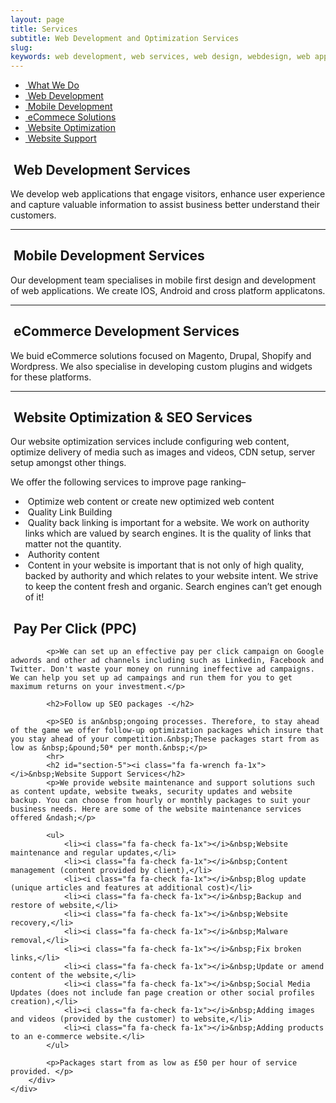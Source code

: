 ```yaml
---
layout: page
title: Services
subtitle: Web Development and Optimization Services
slug: 
keywords: web development, web services, web design, webdesign, web application, web applications, web app, web apps, wordpress, wordpress website, site speed
---
```

<div class="container">
  <div class="row">
    <nav class="col-sm-3 hidden-print hidden-xs hidden-sm">
      <ul class="nav nav-pills nav-stacked" data-spy="affix" data-offset-top="205">
        <li class="active"><a href="#"><i class="fa fa-bars fa-1x"></i>&nbsp;What We Do</a></li>
                <li><a href="#section-1"><i class="fa fa-code fa-1x"></i>&nbsp;Web Development</a></li>
                <li><a href="#section-2"><i class="fa fa-mobile fa-1x"></i>&nbsp;Mobile Development</a></li>
                <li><a href="#section-3"><i class="fa fa-cart-plus fa-1x"></i>&nbsp;eCommece Solutions</a></li>
                <li><a href="#section-4"><i class="fa fa-line-chart fa-1x"></i>&nbsp;Website Optimization</a></li>
                <li><a href="#section-5"><i class="fa fa-wrench fa-1x"></i>&nbsp;Website Support</a></li>
            </ul>
        </nav>
        <div class="col-sm-9">
            <h2 id="section-1"><i class="fa fa-code fa-1x"></i>&nbsp;Web Development Services</h2>
            <p>We develop web applications that engage visitors, enhance user experience and capture valuable information to assist business better understand their customers.  </p>
            <hr>
            <h2 id="section-2"><i class="fa fa-mobile fa-1x"></i>&nbsp;Mobile Development Services</h2>
            <p>Our development team specialises in mobile first design and development of web applications. We create IOS, Android and cross platform applicatons.</p>
            <hr>
            <h2 id="section-3"><i class="fa fa-cart-plus fa-1x"></i>&nbsp;eCommerce Development Services</h2>
            <p>We buid eCommerce solutions focused on Magento, Drupal, Shopify and Wordpress. We also specialise in developing custom plugins and widgets for these platforms.</p>
            <hr>
            <h2 id="section-4"><i class="fa fa-line-chart fa-1x"></i>&nbsp;Website Optimization &amp; SEO Services</h2>
            <p>Our website optimization services include configuring web content, optimize delivery of media such as images and videos, CDN setup, server setup amongst other things.</p>
            <p>We offer the following services to improve page ranking&ndash;</p>
            <ul>
                <li><i class="fa fa-check fa-1x"></i>&nbsp;Optimize web content or create new optimized web content</li>
                <li><i class="fa fa-check fa-1x"></i>&nbsp;Quality Link Building</li>
                <li><i class="fa fa-check fa-1x"></i>&nbsp;Quality back linking is important for a website. We work on authority links which are valued by search engines. It is the quality of links that matter not the quantity.</li>
                <li><i class="fa fa-check fa-1x"></i>&nbsp;Authority content</li>
                <li><i class="fa fa-check fa-1x"></i>&nbsp;Content in your website is important that is not only of high quality, backed by authority and which relates to your website intent. We strive to keep the content fresh and organic. Search engines can&rsquo;t get enough of it!</li>
            </ul>
            <h2><i class="fa fa-dot-circle-o fa-1x"></i>&nbsp;Pay Per Click (PPC)</h2>

            <p>We can set up an effective pay per click campaign on Google adwords and other ad channels including such as Linkedin, Facebook and Twitter. Don't waste your money on running ineffective ad campaigns. We can help you set up ad campaings and run them for you to get maximum returns on your investment.</p>

            <h2>Follow up SEO packages -</h2>

            <p>SEO is an&nbsp;ongoing processes. Therefore, to stay ahead of the game we offer follow-up optimization packages which insure that you stay ahead of your competition.&nbsp;These packages start from as low as &nbsp;&pound;50* per month.&nbsp;</p>
            <hr>
            <h2 id="section-5"><i class="fa fa-wrench fa-1x"></i>&nbsp;Website Support Services</h2>
            <p>We provide website maintenance and support solutions such as content update, website tweaks, security updates and website backup. You can choose from hourly or monthly packages to suit your business needs. Here are some of the website maintenance services offered &ndash;</p>

            <ul>
                <li><i class="fa fa-check fa-1x"></i>&nbsp;Website maintenance and regular updates,</li>
                <li><i class="fa fa-check fa-1x"></i>&nbsp;Content management (content provided by client),</li>
                <li><i class="fa fa-check fa-1x"></i>&nbsp;Blog update (unique articles and features at additional cost)</li>
                <li><i class="fa fa-check fa-1x"></i>&nbsp;Backup and restore of website,</li>
                <li><i class="fa fa-check fa-1x"></i>&nbsp;Website recovery,</li>
                <li><i class="fa fa-check fa-1x"></i>&nbsp;Malware removal,</li>
                <li><i class="fa fa-check fa-1x"></i>&nbsp;Fix broken links,</li>
                <li><i class="fa fa-check fa-1x"></i>&nbsp;Update or amend content of the website,</li>
                <li><i class="fa fa-check fa-1x"></i>&nbsp;Social Media Updates (does not include fan page creation or other social profiles creation),</li>
                <li><i class="fa fa-check fa-1x"></i>&nbsp;Adding images and videos (provided by the customer) to website,</li>
                <li><i class="fa fa-check fa-1x"></i>&nbsp;Adding products to an e-commerce website.</li>
            </ul>

            <p>Packages start from as low as £50 per hour of service provided. </p>
        </div>
    </div>
  </div>


